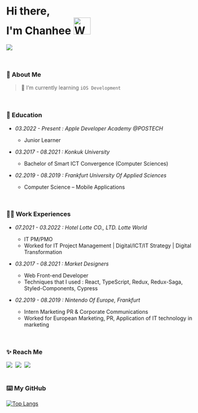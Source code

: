 <h1 align="left"> Hi there,<br/> I'm Chanhee <img src="https://emojipedia-us.s3.amazonaws.com/source/microsoft-teams/337/waving-hand_1f44b.png" 
         alt="Waving hand animated gif"
         height="45"
         width="45" /> </h1>
         
<a href="https://hits.seeyoufarm.com"><img src="https://hits.seeyoufarm.com/api/count/incr/badge.svg?url=https%3A%2F%2Fgithub.com%2Fchaneeii&count_bg=%23000000&title_bg=%23000000&icon=&icon_color=%23FFFFFF&title=%F0%9F%94%A5+hits&edge_flat=true"/></a>

<br/>

<h3>🚀 About Me</h3>

> 🌱 I’m currently learning `iOS Development`

<br/>

<h3>🏫 Education</h3>

- _03.2022 - Present : Apple Developer Academy @POSTECH_
  - Junior Learner

- _03.2017 - 08.2021 : Konkuk University_
  - Bachelor of Smart ICT Convergence (Computer Sciences)

- _02.2019 - 08.2019 : Frankfurt University Of Applied Sciences_
  - Computer Science – Mobile Applications                                       

<br/>

<h3>👩‍💻 Work Experiences</h3>


- _07.2021 - 03.2022 : Hotel Lotte CO., LTD. Lotte World_
  - IT PM/PMO
  - Worked for IT Project Management | Digital/ICT/IT Strategy | Digital Transformation

- _03.2017 - 08.2021 : Market Designers_
  - Web Front-end Developer 
  - Techniques that I used : React, TypeScript, Redux, Redux-Saga, Styled-Components, Cypress

- _02.2019 - 08.2019 : Nintendo Of Europe, Frankfurt_
  - Intern Marketing PR & Corporate Communications                                      
  - Worked for European Marketing, PR, Application of IT technology in marketing


<!-- CONTACT -->
<br/>
<h3>✨ Reach Me</h3>
    <p>
      <a href="https://velog.io/@averycode"><img src="https://img.shields.io/badge/Tech%20Blog-11B48A?style=flat-square&logo=Vimeo&logoColor=white&link=https://velog.io/@averycode"/></a>&nbsp
      <a href="mailto:chan420420@gmail.com"><img src="https://img.shields.io/badge/Gmail-d14836?style=flat-square&logo=Gmail&logoColor=white&link=mailto:chan420420@gmail.com"/></a>&nbsp
      <a href="https://www.linkedin.com/in/chanhee-jeong/"><img src="https://img.shields.io/badge/Linked%20In-0A66C2?style=flat-square&logo=LinkedIn&logoColor=white&link=https://www.linkedin.com/in/chanhee-jeong/"/></a>&nbsp
<br>
<br/>


<h3>⌨️ My GitHub</h3>

[![Top Langs](https://github-readme-stats.vercel.app/api/top-langs/?username=chaneeii&theme=graywhite&layout=compact)](https://github.com/chaneeii)



<!-- GITHUB INFOS 
<br/>
<div align="center">
<h3 align="center">🔥 My GitHub 🔥</h3>

[![Chanhee's Github Stats](https://github-readme-stats.vercel.app/api?username=chaneeii&theme=vue&show_icons=true&hide_title=true&)](https://github.com/chaneeii)
    <br/>


</div>
-->

